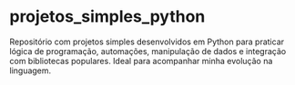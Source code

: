 # projetos_simples_python
Repositório com projetos simples desenvolvidos em Python para praticar lógica de programação, automações, manipulação de dados e integração com bibliotecas populares. Ideal para acompanhar minha evolução na linguagem.
